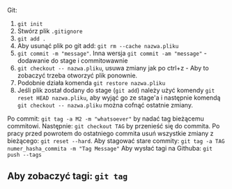 Git:

1. `git init`
2. Stwórz plik `.gitignore`
3. `git add .`
4. Aby usunąć plik po git add: `git rm --cache nazwa.pliku`
5. `git commit -m "message"`. Inna wersja `git commit -am "message"` - dodawanie do stage i
   commitowawnie
6. `git checkout -- nazwa.pliku`, usuwa zmiany jak po ctrl+z - Aby to zobaczyć trzeba otworzyć plik
   ponownie.
7. Podobnie działa komenda `git restore nazwa.pliku`
8. Jeśli plik został dodany do stage (`git add`) należy użyć komendy `git reset HEAD nazwa.pliku`,
   aby wyjąć go ze
   stage'a
   i następnie
   komendą `git checkout -- nazwa.pliku` można cofnąć ostatnie zmiany.

Po commit: `git tag -a M2 -m "whatsoever"` by nadać tag bieżącemu commitowi.
Następnie:
`git checkout TAG` by przenieść się do commita. Po pracy przed powrotem do ostatniego
commita usuń wszystkie zmiany z bieżącego: `git reset --hard`.
Aby stagować stare commity:
`git tag -a TAG numer_hasha_commita -m "Tag Message"`
Aby wysłać tagi na Githuba:
`git push --tags`

Aby zobaczyć tagi:
`git tag`
---
